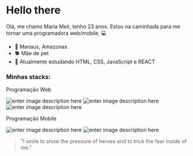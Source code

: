    # Hello there           
 
Olá, me chamo Maria Meir, tenho 23 anos. Estou na caminhada para me tornar uma programadora web/mobile. :computer:

 - :round_pushpin: Manaus, Amazonas
 - :dog2: Mãe de pet
 - :seedling: Atualmente estudando HTML, CSS, JavaScript e REACT


### Minhas stacks:
Programação Web

![enter image description here](https://img.shields.io/badge/JavaScript-323330?style=for-the-badge&logo=javascript&logoColor=F7DF1E)
![enter image description here](https://img.shields.io/badge/CSS3-1572B6?style=for-the-badge&logo=css3&logoColor=white)
![enter image description here](https://img.shields.io/badge/HTML5-E34F26?style=for-the-badge&logo=html5&logoColor=white)

Programação Mobile

![enter image description here](https://img.shields.io/badge/Dart-0175C2?style=for-the-badge&logo=dart&logoColor=white)
![enter image description here](https://img.shields.io/badge/Flutter-02569B?style=for-the-badge&logo=flutter&logoColor=white)

> "I smile to show the pressure of heroes and to trick the fear inside
> of me."
